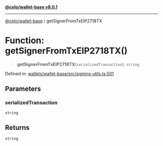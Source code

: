 [**@celo/wallet-base v8.0.1**](../README.md)

***

[@celo/wallet-base](../README.md) / getSignerFromTxEIP2718TX

# Function: getSignerFromTxEIP2718TX()

> **getSignerFromTxEIP2718TX**(`serializedTransaction`): `string`

Defined in: [wallets/wallet-base/src/signing-utils.ts:501](https://github.com/celo-org/developer-tooling/blob/master/packages/sdk/wallets/wallet-base/src/signing-utils.ts#L501)

## Parameters

### serializedTransaction

`string`

## Returns

`string`
